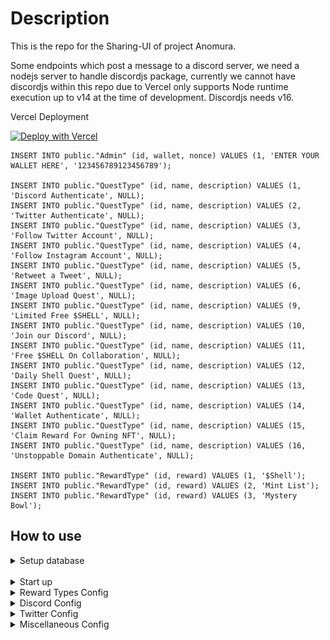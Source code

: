 

# Description

This is the repo for the Sharing-UI of project Anomura.

Some endpoints which post a message to a discord server, we need a nodejs server to handle discordjs package, currently we cannot have discordjs within this repo due to Vercel only supports Node runtime execution up to v14 at the time of development. Discordjs needs v16.

Vercel Deployment

[![Deploy with Vercel](https://vercel.com/button)](https://vercel.com/new/clone?repository-url=https://github.com/qhuynhvhslab/test&env=DATABASE_URL,NEXTAUTH_URL,NEXT_PUBLIC_NEXTAUTH_SECRET,NEXT_PUBLIC_INFURA_ID,NEXT_PUBLIC_ENABLE_CHALLENGER&envDescription=Postgresql%Db,URL%20For%20Next-Auth,Enter%20Your%20Next-Auth%20Secret%20Key,Infura%20For%20Login,Enable%20Challenger)

```
INSERT INTO public."Admin" (id, wallet, nonce) VALUES (1, 'ENTER YOUR WALLET HERE', '123456789123456789');

INSERT INTO public."QuestType" (id, name, description) VALUES (1, 'Discord Authenticate', NULL);
INSERT INTO public."QuestType" (id, name, description) VALUES (2, 'Twitter Authenticate', NULL);
INSERT INTO public."QuestType" (id, name, description) VALUES (3, 'Follow Twitter Account', NULL);
INSERT INTO public."QuestType" (id, name, description) VALUES (4, 'Follow Instagram Account', NULL);
INSERT INTO public."QuestType" (id, name, description) VALUES (5, 'Retweet a Tweet', NULL);
INSERT INTO public."QuestType" (id, name, description) VALUES (6, 'Image Upload Quest', NULL);
INSERT INTO public."QuestType" (id, name, description) VALUES (9, 'Limited Free $SHELL', NULL);
INSERT INTO public."QuestType" (id, name, description) VALUES (10, 'Join our Discord', NULL);
INSERT INTO public."QuestType" (id, name, description) VALUES (11, 'Free $SHELL On Collaboration', NULL);
INSERT INTO public."QuestType" (id, name, description) VALUES (12, 'Daily Shell Quest', NULL);
INSERT INTO public."QuestType" (id, name, description) VALUES (13, 'Code Quest', NULL);
INSERT INTO public."QuestType" (id, name, description) VALUES (14, 'Wallet Authenticate', NULL);
INSERT INTO public."QuestType" (id, name, description) VALUES (15, 'Claim Reward For Owning NFT', NULL);
INSERT INTO public."QuestType" (id, name, description) VALUES (16, 'Unstoppable Domain Authenticate', NULL);

INSERT INTO public."RewardType" (id, reward) VALUES (1, '$Shell');
INSERT INTO public."RewardType" (id, reward) VALUES (2, 'Mint List');
INSERT INTO public."RewardType" (id, reward) VALUES (3, 'Mystery Bowl');
```

## How to use

<details>
  <summary> Setup database</summary>
 
-------------------
  ### Modify env file (.env.development)
```js
     DATABASE_URL=postgres://username:password@localhost:5432/database_name
```
  ### Apply prisma migration
```js
      dotenv -e .env.development -- npx prisma migrate dev
```

### Expected: 
In any sql client, the tables should be created.


  ### Populate data
Go to ./prisma/seed/admin.js
Modifying the value with your wallet, then execute these commands:
```js
dotenv -e .env.development -- node ./prisma/seed/admin.js
dotenv -e .env.development -- node ./prisma/seed/quest-type.js
dotenv -e .env.development -- node ./prisma/seed/reward-type.js 

```

</details>
<br/>

<details>
  <summary> Start up</summary>
 
### Start the project
```js
npm run dev
```

Go to admin site on
http://localhost:3000/admin

Create quest (Should only be done after all below configs are completed)
Under http://localhost:3000/admin/quest

- Join Discord Type: server should be name of server (anomuragame, atarix,...)
- Discord Authenticate (Link current session with discord)
- Twitter Authenticate (Link current session with twitter)
- Twitter Retweet
- Twitter Follow
- Instagram Follow
- Wallet Authenticate
- Code Quest
- Image Upload
- Daily
- Claim Reward for owning NFT

</details>


<details>
  <summary> Reward Types Config</summary>
  
> Add / Edit Reward Type
**This is needed before any reward can be awarded to a user**

Image Preview are used for Preview Mode when reward a user from Admin Reward Page, or when a user goes to claim page and claim a certain reward, then 
the image is embded into discord.

![Screenshot](screenshots/reward_config_1.png)

Icon is optional
</details>


<details>
  <summary> Discord Config</summary>
 
> Add Discord Bot
**This is needed for bot to post an embeded message on any channel within your server**

[Add a bot application](https://discordjs.guide/preparations/setting-up-a-bot-application.html#creating-your-bot)

Then the bot token can be used for this config
![Screenshot](screenshots/bot_token_config.png)

[Add bot to server](https://discordjs.guide/preparations/adding-your-bot-to-servers.html#bot-invite-links)

> Add Discord Authentication
**This is needed for Discord Authentication Quest**

[Follow this link under **Getting an OAuth2 URL**] (https://discordjs.guide/oauth2/#setting-up-a-basic-web-server)

There are two links needed:
![Screenshot](screenshots/discord_oath2_url.png)

ClientId and Client Secret should be for this config.
![Screenshot](screenshots/discord_oath2_client_config.png)

</details>


<details>
  <summary> Twitter Config</summary>
  
 
> Add Twitter Authentication
**This is needed for Twitter Authentication Quest**

[Go to Twitter Developer Portal](https://developer.twitter.com/en/portal)

Add a new App ![Screenshot](screenshots/twitter_auth_1.png)
Edit Authentication Setup ![Screenshot](screenshots/twitter_auth_2.png)
Edit Type Of App ![Screenshot](screenshots/twitter_auth_3.png)
Add Callback and Redirect URL ~ two links ![Screenshot](screenshots/twitter_auth_4.png)
Obtain ClientId and Secret ![Screenshot](screenshots/twitter_auth_5.png)
Save to server config ![Screenshot](screenshots/twitter_auth_6.png)

</details>



<details>
  <summary> Miscellaneous Config</summary>
  
 ![Screenshot](screenshots/misc_config_1.png)
 
> Add Pending Reward Image Url
**This is needed for General Discord Embed message when a reward is awarded to a user but Not Claimed.**

> Add Host Url
A general hostname, without any trailing slash at the end.

</details>


